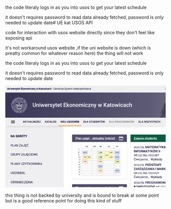 the code literaly logs in as you into usos to get your latest schedule

it doesn't requires password to read data already fetched, password is only needed to update date# UE kat USOS API

code for interaction with usos website directly since they don't feel like exposing api

it's not workaround usos website ,if the uni website is down (which is preatty common for whatever reason here) the thing will not work

the code literaly logs in as you into usos to get your latest schedule

it doesn't requires password to read data already fetched, password is only needed to update date

![e](./screenshot.png)

this thing is not backed by university and is bound to break at some point but is a good reference point for doing this kind of stuff
